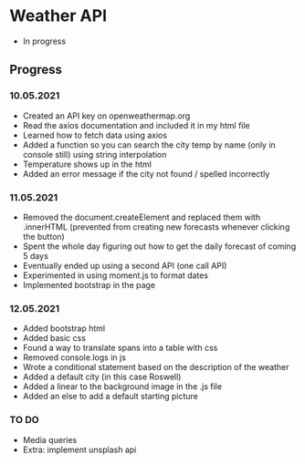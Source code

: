 # Weather API

* In progress

## Progress

### 10.05.2021

* Created an API key on openweathermap.org
* Read the axios documentation and included it in my html file
* Learned how to fetch data using axios
* Added a function so you can search the city temp by name (only in console still) using string interpolation
* Temperature shows up in the html
* Added an error message if the city not found / spelled incorrectly

### 11.05.2021

* Removed the document.createElement and replaced them with .innerHTML (prevented from creating new forecasts whenever clicking the button)
* Spent the whole day figuring out how to get the daily forecast of coming 5 days
* Eventually ended up using a second API (one call API)
* Experimented in using moment.js to format dates
* Implemented bootstrap in the page

### 12.05.2021
* Added bootstrap html
* Added basic css
* Found a way to translate spans into a table with css
* Removed console.logs in js
* Wrote a conditional statement based on the description of the weather
* Added a default city (in this case Roswell)
* Added a linear to the background image in the .js file
* Added an else to add a default starting picture


### TO DO
* Media queries
* Extra: implement unsplash api